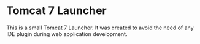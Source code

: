 # Tomcat 7 Launcher

This is a small Tomcat 7 Launcher. It was created to avoid the need 
of any IDE plugin during web application development.